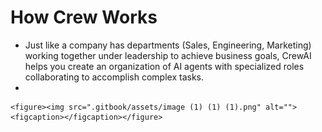# How Crew Works

* Just like a company has departments (Sales, Engineering, Marketing) working together under leadership to achieve business goals, CrewAI helps you create an organization of AI agents with specialized roles collaborating to accomplish complex tasks.
*

    <figure><img src=".gitbook/assets/image (1) (1) (1).png" alt=""><figcaption></figcaption></figure>
